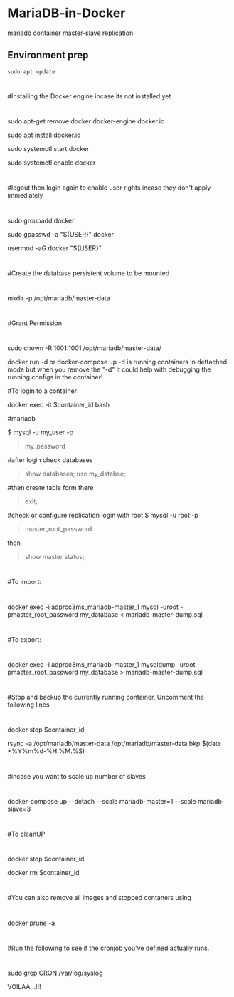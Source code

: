 # MariaDB-in-Docker

mariadb container master-slave replication


## Environment prep

`sudo apt update`

#
#Installing the Docker engine incase its not installed yet
#

sudo apt-get remove docker docker-engine docker.io

sudo apt install docker.io

sudo systemctl start docker

sudo systemctl enable docker

#
#logout then login again to enable user rights incase they don't apply immediately
#

sudo groupadd docker

sudo gpasswd -a "${USER}" docker

usermod -aG docker "${USER}"

#
#Create the database persistent volume to be mounted
#

mkdir -p /opt/mariadb/master-data

#
#Grant Permission 
#

sudo chown -R 1001:1001 /opt/mariadb/master-data/

docker run -d or docker-compose up -d is running containers in dettached mode but when you remove the "-d" it could help with debugging the running configs in the container!

#To login to a container

docker exec -it $container_id bash

#mariadb

$ mysql -u my_user -p 
> my_password

#after login check databases
> show databases;
> use my_databse;

#then create table form there
>
> exit;

#check or configure replication
login with root  $ mysql -u root -p 
>master_root_password

then
>show master status;

#
#To import:
#

docker exec -i adprcc3ms_mariadb-master_1 mysql -uroot -pmaster_root_password my_database < mariadb-master-dump.sql

#
#To export:
#

docker exec -i adprcc3ms_mariadb-master_1 mysqldump -uroot -pmaster_root_password my_database > mariadb-master-dump.sql

#
#Stop and backup the currently running container, Uncomment the following lines
#

docker stop $container_id

rsync -a /opt/mariadb/master-data /opt/mariadb/master-data.bkp.$(date +%Y%m%d-%H.%M.%S)

#
#incase you want to scale up number of slaves
#

docker-compose up --detach --scale mariadb-master=1 --scale mariadb-slave=3

#
#To cleanUP 
#

docker stop $container_id

docker rm $container_id

#
#You can also remove all images and stopped contaners using
#

docker prune -a

#
#Run the following to see if the cronjob you've defined actually runs.
#

sudo grep CRON /var/log/syslog


VOILAA...!!!
